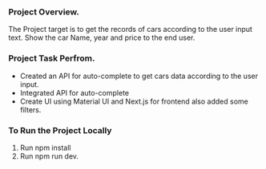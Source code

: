 ### Project Overview.

The Project target is to get the records of cars according to the user input text. Show the car Name, year and price to the end user.

### Project Task Perfrom.

- Created an API for auto-complete to get cars data according to the user input.
- Integrated API for auto-complete
- Create UI using Material UI and Next.js for frontend also added some filters.


### To Run the Project Locally

1. Run npm install
2. Run npm run dev.
